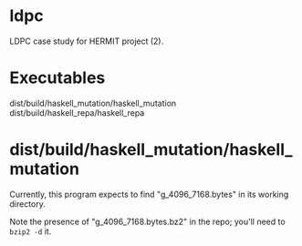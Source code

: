 ldpc
====

LDPC case study for HERMIT project (2).

Executables
===========

dist/build/haskell_mutation/haskell_mutation
dist/build/haskell_repa/haskell_repa

dist/build/haskell_mutation/haskell_mutation
============================================

Currently, this program expects to find "g_4096_7168.bytes" in its working
directory.

Note the presence of "g_4096_7168.bytes.bz2" in the repo; you'll need to `bzip2
-d` it.
